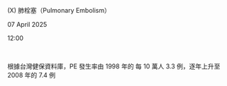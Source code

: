 \(X\) 肺栓塞（Pulmonary Embolism）

07 April 2025

12:00

 

根據台灣健保資料庫，PE 發生率由 1998 年的 每 10 萬人 3.3 例，逐年上升至 2008 年的 7.4 例
